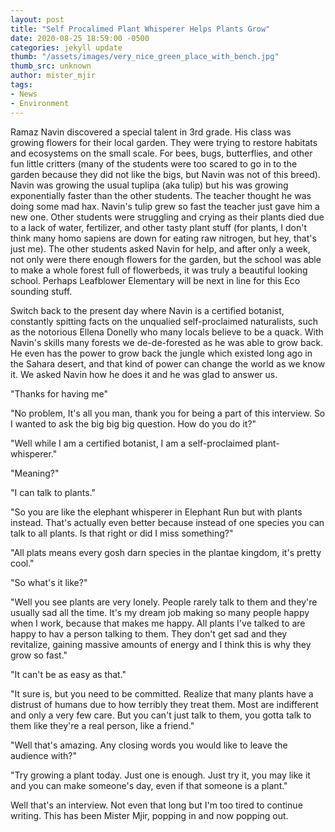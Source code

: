 ```yaml
---
layout: post
title: "Self Procalimed Plant Whisperer Helps Plants Grow"
date: 2020-08-25 18:59:00 -0500
categories: jekyll update
thumb: "/assets/images/very_nice_green_place_with_bench.jpg"
thumb_src: unknown
author: mister_mjir
tags:
- News
- Environment
---
```


Ramaz Navin discovered a special talent in 3rd grade. His class was growing flowers for their local garden. They were trying to restore habitats and ecosystems on
the small scale. For bees, bugs, butterflies, and other fun little critters (many of the students were too scared to go in to the garden because they did not like
the bigs, but Navin was not of this breed). Navin was growing the usual tuplipa (aka tulip) but his was growing exponentially faster than the other students. The
teacher thought he was doing some mad hax. Navin's tulip grew so fast the teacher just gave him a new one. Other students were struggling and crying as their plants
died due to a lack of water, fertilizer, and other tasty plant stuff (for plants, I don't think many homo sapiens are down for eating raw nitrogen, but hey, that's
just me). The other students asked Navin for help, and after only a week, not only were there enough flowers for the garden, but the school was able to make a whole
forest full of flowerbeds, it was truly a beautiful looking school. Perhaps Leafblower Elementary will be next in line for this Eco sounding stuff.

Switch back to the present day where Navin is a certified botanist, constantly spitting facts on the unqualied self-proclaimed naturalists, such as the notorious
Ellena Donelly who many locals believe to be a quack. With Navin's skills many forests we de-de-forested as he was able to grow back. He even has the power to grow
back the jungle which existed long ago in the Sahara desert, and that kind of power can change the world as we know it. We asked Navin how he does it and he
was glad to answer us.

"Thanks for having me"

"No problem, It's all you man, thank you for being a part of this interview. So I wanted to ask the big big big question. How do you do it?"

"Well while I am a certified botanist, I am a self-proclaimed plant-whisperer."

"Meaning?"

"I can talk to plants."

"So you are like the elephant whisperer in Elephant Run but with plants instead. That's actually even better because instead of one species you can talk to all plants.
Is that right or did I miss something?"

"All plats means every gosh darn species in the plantae kingdom, it's pretty cool."

"So what's it like?"

"Well you see plants are very lonely. People rarely talk to them and they're usually sad all the time. It's my dream job making so many people happy when I work,
because that makes me happy. All plants I've talked to are happy to hav a person talking to them. They don't get sad and they revitalize, gaining massive amounts
of energy and I think this is why they grow so fast."

"It can't be as easy as that."

"It sure is, but you need to be committed. Realize that many plants have a distrust of humans due to how terribly they treat them. Most are indifferent and only
a very few care. But you can't just talk to them, you gotta talk to them like they're a real person, like a friend."

"Well that's amazing. Any closing words you would like to leave the audience with?"

"Try growing a plant today. Just one is enough. Just try it, you may like it and you can make someone's day, even if that someone is a plant."

Well that's an interview. Not even that long but I'm too tired to continue writing. This has been Mister Mjir, popping in and now popping out.
